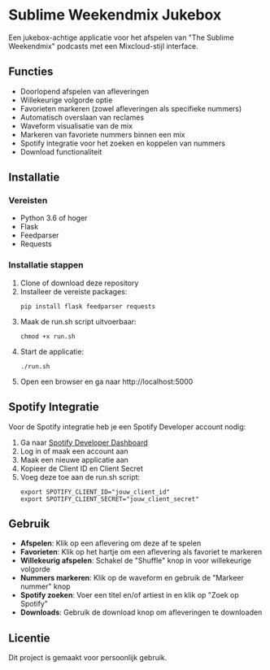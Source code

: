 # Sublime Weekendmix Jukebox

Een jukebox-achtige applicatie voor het afspelen van "The Sublime Weekendmix" podcasts met een Mixcloud-stijl interface.

## Functies

- Doorlopend afspelen van afleveringen
- Willekeurige volgorde optie
- Favorieten markeren (zowel afleveringen als specifieke nummers)
- Automatisch overslaan van reclames
- Waveform visualisatie van de mix
- Markeren van favoriete nummers binnen een mix
- Spotify integratie voor het zoeken en koppelen van nummers
- Download functionaliteit

## Installatie

### Vereisten

- Python 3.6 of hoger
- Flask
- Feedparser
- Requests

### Installatie stappen

1. Clone of download deze repository
2. Installeer de vereiste packages:
   ```
   pip install flask feedparser requests
   ```
3. Maak de run.sh script uitvoerbaar:
   ```
   chmod +x run.sh
   ```
4. Start de applicatie:
   ```
   ./run.sh
   ```
5. Open een browser en ga naar http://localhost:5000

## Spotify Integratie

Voor de Spotify integratie heb je een Spotify Developer account nodig:

1. Ga naar [Spotify Developer Dashboard](https://developer.spotify.com/dashboard/)
2. Log in of maak een account aan
3. Maak een nieuwe applicatie aan
4. Kopieer de Client ID en Client Secret
5. Voeg deze toe aan de run.sh script:
   ```
   export SPOTIFY_CLIENT_ID="jouw_client_id"
   export SPOTIFY_CLIENT_SECRET="jouw_client_secret"
   ```

## Gebruik

- **Afspelen**: Klik op een aflevering om deze af te spelen
- **Favorieten**: Klik op het hartje om een aflevering als favoriet te markeren
- **Willekeurig afspelen**: Schakel de "Shuffle" knop in voor willekeurige volgorde
- **Nummers markeren**: Klik op de waveform en gebruik de "Markeer nummer" knop
- **Spotify zoeken**: Voer een titel en/of artiest in en klik op "Zoek op Spotify"
- **Downloads**: Gebruik de download knop om afleveringen te downloaden

## Licentie

Dit project is gemaakt voor persoonlijk gebruik.
